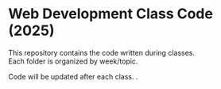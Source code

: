 # Web Development Class Code (2025)

This repository contains the code written during classes.  
Each folder is organized by week/topic.

Code will be updated after each class.
.